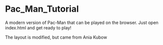 # Pac_Man_Tutorial

A modern version of Pac-Man that can be played on the browser.
Just open index.html and get ready to play!

The layout is modified, but came from Ania Kubow

